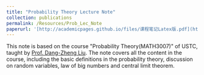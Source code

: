 ```yaml
---
title: "Probability Theory Lecture Note"
collection: publications
permalink: /Resources/Prob_Lec_Note
paperurl: '[http://academicpages.github.io/files/课程笔记Latex版.pdf](https://github.com/LyuChangle2006/LyuChangle2006.github.io/blob/master/_publications/%E8%AF%BE%E7%A8%8B%E7%AC%94%E8%AE%B0Latex%E7%89%88.pdf)'
---
```


This note is based on the course "Probability Theory(MATH3007)" of USTC, taught by [Prof. Dang-Zheng Liu](http://staff.ustc.edu.cn/~dzliu/). The note covers all the content in the course, including the basic definitions in the probability theory, discussion on random variables, law of big numbers and central limit theorem.
